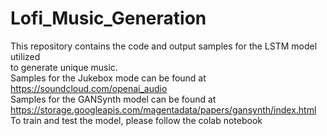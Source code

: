 # Lofi_Music_Generation </br>
This repository contains the code and output samples for the LSTM model utilized </br>
to generate unique music.</br>
Samples for the Jukebox mode can be found at https://soundcloud.com/openai_audio </br>
Samples for the GANSynth model can be found at https://storage.googleapis.com/magentadata/papers/gansynth/index.html </br>
To train and test the model, please follow the colab notebook 
